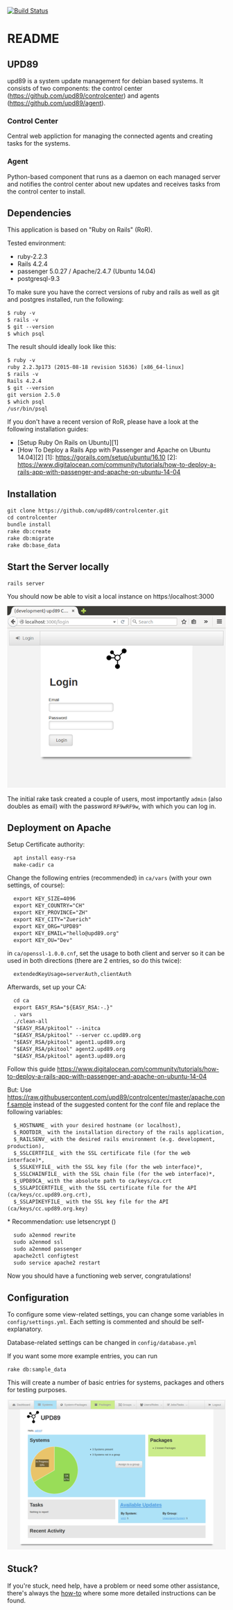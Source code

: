 [![Build Status](https://travis-ci.org/upd89/controlcenter.svg?branch=master)](https://travis-ci.org/upd89/controlcenter)

# README

## UPD89

upd89 is a system update management for debian based systems. It consists of two components: the control center (https://github.com/upd89/controlcenter) and agents (https://github.com/upd89/agent).

### Control Center

Central web appliction for managing the connected agents and creating tasks for the systems.

### Agent

Python-based component that runs as a daemon on each managed server and notifies the control center about new updates and receives tasks from the control center to install.

## Dependencies

This application is based on "Ruby on Rails" (RoR).

Tested environment:
- ruby-2.2.3
- Rails 4.2.4
- passenger 5.0.27 / Apache/2.4.7 (Ubuntu 14.04)
- postgresql-9.3

To make sure you have the correct versions of ruby and rails as well as git and postgres installed, run the following:
```
$ ruby -v
$ rails -v
$ git --version
$ which psql
```

The result should ideally look like this:

```
$ ruby -v
ruby 2.2.3p173 (2015-08-18 revision 51636) [x86_64-linux]
$ rails -v
Rails 4.2.4
$ git --version
git version 2.5.0
$ which psql
/usr/bin/psql
```

If you don't have a recent version of RoR, please have a look at the following installation guides:

- [Setup Ruby On Rails on Ubuntu][1]
- [How To Deploy a Rails App with Passenger and Apache on Ubuntu 14.04][2]
  [1]: https://gorails.com/setup/ubuntu/16.10
  [2]: https://www.digitalocean.com/community/tutorials/how-to-deploy-a-rails-app-with-passenger-and-apache-on-ubuntu-14-04

## Installation

	git clone https://github.com/upd89/controlcenter.git
	cd controlcenter
	bundle install
	rake db:create
	rake db:migrate
	rake db:base_data

## Start the Server locally

	rails server

You should now be able to visit  a local instance on https:\\localhost:3000

![Control Center after initial setup](documentation/fresh_installation.png?raw=true "Fresh Installation")

The initial rake task created a couple of users, most importantly `admin` (also doubles as email) with the password `RF9wRF9w`, with which you can log in.

## Deployment on Apache

Setup Certificate authority:

```
  apt install easy-rsa
  make-cadir ca
```

Change the following entries (recommended) in  `ca/vars` (with your own settings, of course):

```
  export KEY_SIZE=4096
  export KEY_COUNTRY="CH"
  export KEY_PROVINCE="ZH"
  export KEY_CITY="Zuerich"
  export KEY_ORG="UPD89"
  export KEY_EMAIL="hello@upd89.org"
  export KEY_OU="Dev"
```

in `ca/openssl-1.0.0.cnf`, set the usage to both client and server so it can be used in both directions (there are 2 entries, so do this twice):

```
  extendedKeyUsage=serverAuth,clientAuth
```

Afterwards, set up your CA:

```
  cd ca
  export EASY_RSA="${EASY_RSA:-.}"
  . vars
  ./clean-all
  "$EASY_RSA/pkitool" --initca
  "$EASY_RSA/pkitool" --server cc.upd89.org
  "$EASY_RSA/pkitool" agent1.upd89.org
  "$EASY_RSA/pkitool" agent2.upd89.org
  "$EASY_RSA/pkitool" agent3.upd89.org
```

Follow this guide https://www.digitalocean.com/community/tutorials/how-to-deploy-a-rails-app-with-passenger-and-apache-on-ubuntu-14-04

But: Use https://raw.githubusercontent.com/upd89/controlcenter/master/apache.conf.sample instead of the suggested content for the conf file and replace the following variables:
```
  $_HOSTNAME_ with your desired hostname (or localhost),
  $_ROOTDIR_ with the installation directory of the rails application,
  $_RAILSENV_ with the desired rails environment (e.g. development, production),
  $_SSLCERTFILE_ with the SSL certificate file (for the web interface)*,
  $_SSLKEYFILE_ with the SSL key file (for the web interface)*,
  $_SSLCHAINFILE_ with the SSL chain file (for the web interface)*,
  $_UPD89CA_ with the absolute path to ca/keys/ca.crt
  $_SSLAPICERTFILE_ with the SSL certificate file for the API (ca/keys/cc.upd89.org.crt),
  $_SSLAPIKEYFILE_ with the SSL key file for the API (ca/keys/cc.upd89.org.key)
```

\* Recommendation: use letsencrypt ()

```
  sudo a2enmod rewrite  
  sudo a2enmod ssl
  sudo a2enmod passenger
  apache2ctl configtest
  sudo service apache2 restart
```

Now you should have a functioning web server, congratulations!

## Configuration

To configure some view-related settings, you can change some variables in `config/settings.yml`. Each setting is commented and should be self-explanatory.

Database-related settings can be changed in `config/database.yml`

If you want some more example entries, you can run

```
rake db:sample_data
```

This will create a number of basic entries for systems, packages and others for testing purposes.

![Base Data](documentation/base_data.png?raw=true "Sample Data")

## Stuck?

If you're stuck, need help, have a problem or need some other assistance, there's always the [how-to](HOWTO.md) where some more detailed instructions can be found.
